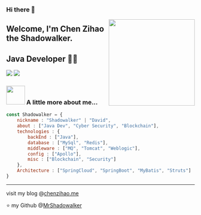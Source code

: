 ### Hi there 👋

<!--
**MrShadowalker/MrShadowalker** is a ✨ _special_ ✨ repository because its `README.md` (this file) appears on your GitHub profile.

Here are some ideas to get you started:

- 🔭 I’m currently working on ...
- 🌱 I’m currently learning ...
- 👯 I’m looking to collaborate on ...
- 🤔 I’m looking for help with ...
- 💬 Ask me about ...
- 📫 How to reach me: ...
- 😄 Pronouns: ...
- ⚡ Fun fact: ...
-->


<img align='right' src="https://media.giphy.com/media/M9gbBd9nbDrOTu1Mqx/giphy.gif" width="230">

## Welcome, I'm Chen Zihao the Shadowalker. 
## Java Developer 👨‍💻

[![](https://img.shields.io/badge/LinkedIn-shadowalker-blue)](https://www.linkedin.com/in/shadowalker/)
[![](https://img.shields.io/badge/Foxmail-mr.shadowalker%40foxmail.com-red)](mailto:mr.shadowalker@foxmail.com)


### <img src="https://media.giphy.com/media/VgCDAzcKvsR6OM0uWg/giphy.gif" width="50"> A little more about me...  

```javascript
const Shadowalker = {
    nickname : "Shadowalker" | "David",
    about : ["Java Dev", "Cyber Security", "Blockchain"],
    technologies : {
        backEnd : ["Java"],
        database : ["MySql", "Redis"],
        middleware : ["MQ", "Tomcat", "Weblogic"],
        config : ["Apollo"],
        misc : ["Blockchain", "Security"]
    },
    Architecture : ["SpringCloud", "SpringBoot", "MyBatis", "Struts"]
}

```

---
visit my blog @[chenzihao.me](http://chenzihao.me)

⭐️ my Github @[MrShadowalker](https://github.com/MrShadowalker)

